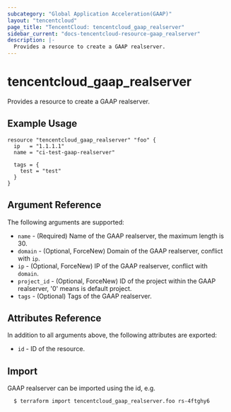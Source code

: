 ```yaml
---
subcategory: "Global Application Acceleration(GAAP)"
layout: "tencentcloud"
page_title: "TencentCloud: tencentcloud_gaap_realserver"
sidebar_current: "docs-tencentcloud-resource-gaap_realserver"
description: |-
  Provides a resource to create a GAAP realserver.
---
```


# tencentcloud_gaap_realserver

Provides a resource to create a GAAP realserver.

## Example Usage

```hcl
resource "tencentcloud_gaap_realserver" "foo" {
  ip   = "1.1.1.1"
  name = "ci-test-gaap-realserver"

  tags = {
    test = "test"
  }
}
```

## Argument Reference

The following arguments are supported:

* `name` - (Required) Name of the GAAP realserver, the maximum length is 30.
* `domain` - (Optional, ForceNew) Domain of the GAAP realserver, conflict with `ip`.
* `ip` - (Optional, ForceNew) IP of the GAAP realserver, conflict with `domain`.
* `project_id` - (Optional, ForceNew) ID of the project within the GAAP realserver, '0' means is default project.
* `tags` - (Optional) Tags of the GAAP realserver.

## Attributes Reference

In addition to all arguments above, the following attributes are exported:

* `id` - ID of the resource.



## Import

GAAP realserver can be imported using the id, e.g.

```
  $ terraform import tencentcloud_gaap_realserver.foo rs-4ftghy6
```

